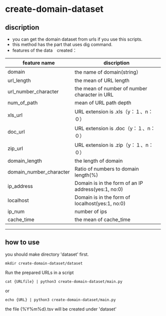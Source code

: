 # create-domain-dataset

## discription
- you can get the domain dataset from urls if you use this scripts.
- this method has the part that uses dig command.
- features of the data　created：

| feature name | discription |
|---|---|
|domain| the name of domain(string） |
|url_length| the mean of URL length|
|url_number_character| the mean of number of number character in URL|
|num_of_path| mean of URL path depth|
|xls_url|URL extension is .xls（y：１、n：０）|
|doc_url|URL extension is .doc（y：１、n：０）|
|zip_url|URL extension is .zip（y：１、n：０）|
|domain_length|the length of domain|
|domain_number_character|Ratio of numbers to domain length(%)|
|ip_address|Domain is in the form of an IP address(yes:1, no:0)|
|localhost|Domain is in the form of localhost(yes:1, no:0)|
|ip_num| number of ips|
|cache_time| the mean of cache_time |

---

## how to use

you should make directory 'dataset' first.
```
mkdir create-domain-dataset/dataset
```

Run the prepared URLs in a script

```
cat {URLfile} | python3 create-domain-dataset/main.py
```

or

```
echo {URL} | python3 create-domain-dataset/main.py
```

the file {%Y%m%d}.tsv will be created under 'dataset'
